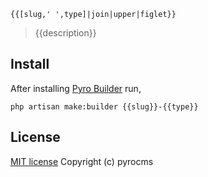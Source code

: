 ```
{{[slug,' ',type]|join|upper|figlet}}
```
> {{description}}

## Install

After installing [Pyro Builder](github.com/websemantics/builder-extension) run,

```
php artisan make:builder {{slug}}-{{type}}
```

## License

[MIT license](http://opensource.org/licenses/mit-license.php)
Copyright (c) pyrocms
